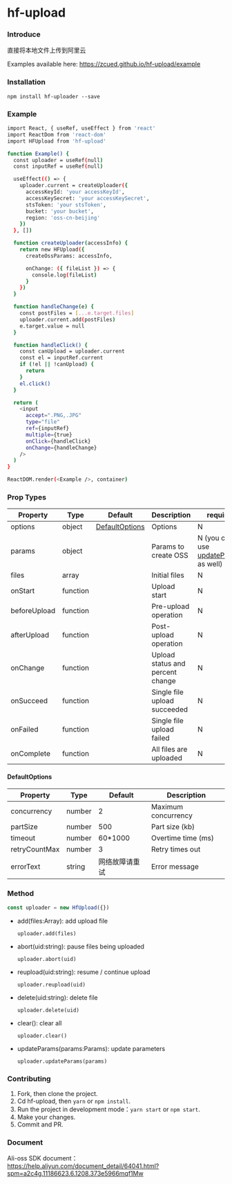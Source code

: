 # hf-upload

### Introduce

直接将本地文件上传到阿里云

Examples available here:  https://zcued.github.io/hf-upload/example

### Installation

`npm install hf-uploader --save`

### Example

```sh
import React, { useRef, useEffect } from 'react'
import ReactDom from 'react-dom'
import HFUpload from 'hf-upload'

function Example() {
  const uploader = useRef(null)
  const inputRef = useRef(null)

  useEffect(() => {
    uploader.current = createUploader({
      accessKeyId: 'your accessKeyId',
      accessKeySecret: 'your accessKeySecret',
      stsToken: 'your stsToken',
      bucket: 'your bucket',
      region: 'oss-cn-beijing'
    })
  }, [])

  function createUploader(accessInfo) {
    return new HFUpload({
      createOssParams: accessInfo,

      onChange: ({ fileList }) => {
        console.log(fileList)
      }
    })
  }

  function handleChange(e) {
    const postFiles = [...e.target.files]
    uploader.current.add(postFiles)
    e.target.value = null
  }

  function handleClick() {
    const canUpload = uploader.current
    const el = inputRef.current
    if (!el || !canUpload) {
      return
    }
    el.click()
  }

  return (
    <input
      accept=".PNG,.JPG"
      type="file"
      ref={inputRef}
      multiple={true}
      onClick={handleClick}
      onChange={handleChange}
    />
  )
}

ReactDOM.render(<Example />, container)
```

### Prop Types

| Property     | Type     | Default                    | Description                      | required                                        |
| ------------ | -------- | -------------------------- | -------------------------------- | ----------------------------------------------- |
| options      | object   | [DefaultOptions](#default) | Options                          | N                                               |
| params       | object   |                            | Params to create OSS             | N (you can use [updateParams](#method) as well) |
| files        | array    |                            | Initial files                    | N                                               |
| onStart      | function |                            | Upload start                     | N                                               |
| beforeUpload | function |                            | Pre-upload operation             | N                                               |
| afterUpload  | function |                            | Post-upload operation            | N                                               |
| onChange     | function |                            | Upload status and percent change | N                                               |
| onSucceed    | function |                            | Single file upload succeeded     | N                                               |
| onFailed     | function |                            | Single file upload failed        | N                                               |
| onComplete   | function |                            | All files are uploaded           | N                                               |

#### <span id = "default">DefaultOptions</span>

| Property      | Type   | Default        | Description         |
| ------------- | ------ | -------------- | ------------------- |
| concurrency   | number | 2              | Maximum concurrency |
| partSize      | number | 500            | Part size (kb)      |
| timeout       | number | 60\*1000       | Overtime time (ms)  |
| retryCountMax | number | 3              | Retry times out     |
| errorText     | string | 网络故障请重试 | Error message       |

### <span id = "method">Method</span>

```javascript
const uploader = new HfUpload({})
```

- add(files:Array<File>): add upload file
  
  ``` uploader.add(files) ```
- abort(uid:string): pause files being uploaded

  ``` uploader.abort(uid) ```
- reupload(uid:string): resume / continue upload

  ``` uploader.reupload(uid) ```
- delete(uid:string): delete file

  ``` uploader.delete(uid) ```
- clear(): clear all

  ``` uploader.clear() ```
- updateParams(params:Params): update parameters
  
  ``` uploader.updateParams(params) ```

### Contributing

1. Fork, then clone the project.
2. Cd hf-upload, then ```yarn``` or ```npm install```.
3. Run the project in development mode：```yarn start``` or ```npm start```.
4. Make your changes.
5. Commit and PR.

### Document

Ali-oss SDK document：https://help.aliyun.com/document_detail/64041.html?spm=a2c4g.11186623.6.1208.373e5966mqf1Mw
